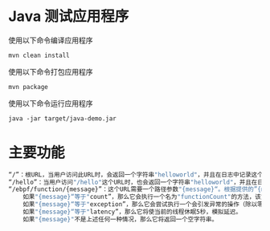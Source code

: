 # Java 测试应用程序

使用以下命令编译应用程序
```bash
mvn clean install
```

使用以下命令打包应用程序
```bash
mvn package
```

使用以下命令运行应用程序
```
java -jar target/java-demo.jar
```

# 主要功能

```bash
“/”：根URL，当用户访问此URL时，会返回一个字符串"helloworld"，并且在日志中记录这个信息。
“/hello”：当用户访问"/hello"这个URL时，也会返回一个字符串"helloworld"，并且在日志中记录这个信息。
“/ebpf/function/{message}”：这个URL需要一个路径参数"{message}“。根据提供的”{message}"，这个方法将执行不同的操作：
	如果"{message}“等于"count”，那么它会执行一个名为"functionCount"的方法，该方法将打印从0到99999的所有整数。
	如果"{message}“等于"exception”，那么它会尝试执行一个会引发异常的操作（除以零），并捕获这个异常，然后在日志中记录异常信息。
	如果"{message}“等于"latency”，那么它将使当前的线程休眠5秒，模拟延迟。
	如果"{message}"不是上述任何一种情况，那么它将返回一个空字符串。
```
